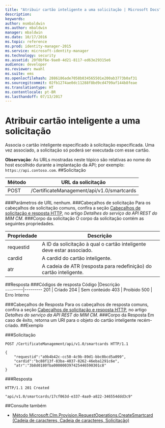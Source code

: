 ```yaml
---
title: "Atribuir cartão inteligente a uma solicitação | Microsoft Docs"
description: 
keywords: 
author: msmbaldwin
ms.author: mbaldwin
manager: mbaldwin
ms.date: 10/17/2016
ms.topic: reference
ms.prod: identity-manager-2015
ms.service: microsoft-identity-manager
ms.technology: security
ms.assetid: 20f0bf6e-9ae0-4d21-8117-ed63e29315e6
audience: developer
ms.reviewer: mwahl
ms.suite: ems
ms.openlocfilehash: 2886186ade7058b034565501e200ab3773b0af31
ms.sourcegitcommit: 02fb1274ae0dc11288f8bd9cd4799af144b8feae
ms.translationtype: HT
ms.contentlocale: pt-BR
ms.lasthandoff: 07/13/2017
---
```

# <a name="assign-smart-card-to-a-request"></a>Atribuir cartão inteligente a uma solicitação
Associa o cartão inteligente especificado à solicitação especificada. Uma vez associado, a solicitação só poderá ser executada com esse cartão.

**Observação**: As URLs mostradas neste tópico são relativas ao nome do host escolhido durante a implantação da API; por exemplo: `https://api.contoso.com`.
##<a name="request"></a>Solicitação


Método  |URL da solicitação  
---------|---------
POST     |/CertificateManagement/api/v1.0/smartcards

###<a name="url-parameters"></a>Parâmetros de URL
nenhum.
###<a name="request-headers"></a>Cabeçalhos de solicitação
Para os cabeçalhos de solicitação comuns, confira a seção [Cabeçalhos de solicitação e resposta HTTP](certificate-management-rest-api-service-details.md#http-request-and-response-headers), no artigo *Detalhes do serviço da API REST do MIM CM*.
###<a name="request-body"></a>Corpo da solicitação
O corpo da solicitação contém as seguintes propriedades.

Propriedade | Descrição
---------|-----------
requestid | A ID da solicitação à qual o cartão inteligente deve estar associado.
cardid | A cardid do cartão inteligente.
atr | A cadeia de ATR (resposta para redefinição) do cartão inteligente.


##<a name="response"></a>Resposta
###<a name="response-codes"></a>Códigos de resposta
Código  |Descrição  
---------|---------
201     | Criado
204 | Sem conteúdo
403 | Proibido
500 | Erro Interno

###<a name="response-headers"></a>Cabeçalhos de Resposta
Para os cabeçalhos de resposta comuns, confira a seção [Cabeçalhos de solicitação e resposta HTTP](certificate-management-rest-api-service-details.md#http-request-and-response-headers), no artigo *Detalhes do serviço da API REST do MIM CM*.
###<a name="response-body"></a>Corpo da Resposta
Em caso de êxito, retorna um URI para o objeto do cartão inteligente recém-criado.
##<a name="example"></a>Exemplo

###<a name="request"></a>Solicitação
```
POST /CertificateManagement/api/v1.0/smartcards HTTP/1.1

{
    "requestid":"a9b4b42c-cc50-4c9b-89d1-bbc0bcd5a099",
    "cardid":"bc88f13f-83ba-4037-8262-46eba1291c6e",
    "atr":"3b8d0180fba000000397425446590301c8"
}

```
###<a name="response"></a>Resposta
```
HTTP/1.1 201 Created

"api/v1.0/smartcards/17cf063d-e337-4aa9-a822-346554ddd3c9"
```       
##<a name="see-also"></a>Consulte também

- [Método Microsoft.Clm.Provision.RequestOperations.CreateSmartcard (Cadeia de caracteres, Cadeia de caracteres, Solicitação)](https://msdn.microsoft.com/library/windows/desktop/bb456812.aspx)
